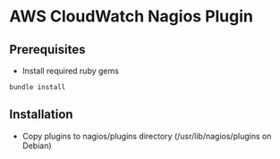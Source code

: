 AWS CloudWatch Nagios Plugin
============================

Prerequisites
-------------
- Install required ruby gems

~~~
bundle install
~~~


Installation
------------
- Copy plugins to nagios/plugins directory (/usr/lib/nagios/plugins on Debian)

